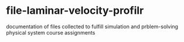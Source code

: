 # file-laminar-velocity-profilr
documentation of files collected to fulfill simulation and prblem-solving physical system course assignments
